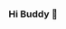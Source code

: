 ### Hi Buddy 👋

<!--
**Ozurumba/Ozurumba** is a ✨ _special_ ✨ repository because its `README.md` (this file) appears on your GitHub profile.



I am a Software Solutions Architect at Enable Tech Africa, the leading software solutions company in Nigeria and Africa. I'm also a blockchain writer at The Journal Blog on Medium.

Specialities: Team Management, Team Building, Strategic Planning, Software Development, Frontend and Back-End Web Development and Start-Ups. I have some experiences in Fintech, Venturer Capitalism, Blockchain Technology, E-commerce, IoT and B2B Apps.

Languages: Php, Javascript ES6,7 (open to learning new languages/tools) DevOps: Docker, Kubernetes, AWS-ECS-EB,  Database: MySQL, PostgreSQL, MongoDB Framework/Library: Node.js, React/ React Native, Angular, Redux, RXJs, CodeIgniter, Vue, Nuxt, Ionic Code Style: Airbnb Testing: Unit testing Methodology: Agile Scrum, Object-oriented


-->
